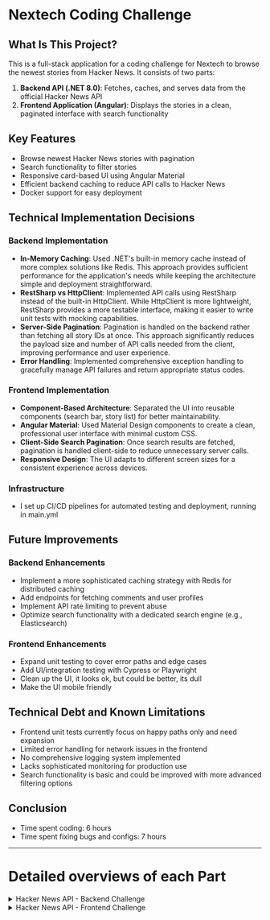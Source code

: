 # Nextech Coding Challenge
 What Is This Project?
---------------------

This is a full-stack application for a coding challenge for Nextech to browse the newest stories from Hacker News. It consists of two parts:

1.  **Backend API (.NET 8.0)**: Fetches, caches, and serves data from the official Hacker News API
2.  **Frontend Application (Angular)**: Displays the stories in a clean, paginated interface with search functionality

Key Features
------------

-   Browse newest Hacker News stories with pagination
-   Search functionality to filter stories
-   Responsive card-based UI using Angular Material
-   Efficient backend caching to reduce API calls to Hacker News
-   Docker support for easy deployment

Technical Implementation Decisions
----------------------------------

### Backend Implementation

-   **In-Memory Caching**: Used .NET's built-in memory cache instead of more complex solutions like Redis. This approach provides sufficient performance for the application's needs while keeping the architecture simple and deployment straightforward.
-   **RestSharp vs HttpClient**: Implemented API calls using RestSharp instead of the built-in HttpClient. While HttpClient is more lightweight, RestSharp provides a more testable interface, making it easier to write unit tests with mocking capabilities.
-   **Server-Side Pagination**: Pagination is handled on the backend rather than fetching all story IDs at once. This approach significantly reduces the payload size and number of API calls needed from the client, improving performance and user experience.
-   **Error Handling**: Implemented comprehensive exception handling to gracefully manage API failures and return appropriate status codes.

### Frontend Implementation

-   **Component-Based Architecture**: Separated the UI into reusable components (search bar, story list) for better maintainability.
-   **Angular Material**: Used Material Design components to create a clean, professional user interface with minimal custom CSS.
-   **Client-Side Search Pagination**: Once search results are fetched, pagination is handled client-side to reduce unnecessary server calls.
-   **Responsive Design**: The UI adapts to different screen sizes for a consistent experience across devices.

### Infrastructure

-   I set up CI/CD pipelines for automated testing and deployment, running in main.yml

Future Improvements
-------------------

### Backend Enhancements

-   Implement a more sophisticated caching strategy with Redis for distributed caching
-   Add endpoints for fetching comments and user profiles
-   Implement API rate limiting to prevent abuse
-   Optimize search functionality with a dedicated search engine (e.g., Elasticsearch)

### Frontend Enhancements

-   Expand unit testing to cover error paths and edge cases
-   Add UI/integration testing with Cypress or Playwright
-   Clean up the UI, it looks ok, but could be better, its dull
- Make the UI mobile friendly




Technical Debt and Known Limitations
------------------------------------

-   Frontend unit tests currently focus on happy paths only and need expansion
-   Limited error handling for network issues in the frontend
-   No comprehensive logging system implemented
-   Lacks sophisticated monitoring for production use
-   Search functionality is basic and could be improved with more advanced filtering options

Conclusion
----------

- Time spent coding: 6 hours
- Time spent fixing bugs and configs: 7 hours

---
# Detailed overviews of each Part
<details>
<summary>Hacker News API - Backend Challenge</summary>
===================================

Overview
--------

This project is a .NET 8.0 web API that provides an interface to fetch the newest stories from Hacker News. It acts as a wrapper around the official Hacker News API, providing pagination capabilities and caching to improve performance.

Features
--------

-   Fetch the newest stories from Hacker News with pagination support
-   Memory caching of story IDs to reduce API calls
-   Docker support for containerized deployment
-   Swagger UI for API documentation and testing
-   Comprehensive unit tests

Prerequisites
-------------

-   [.NET 8.0 SDK](https://dotnet.microsoft.com/download/dotnet/8.0)
-   [Docker](https://www.docker.com/products/docker-desktop/) (optional, for containerized deployment)
-   Visual Studio 2022 or Visual Studio Code (optional, for development)

Getting Started
---------------

### Clone the Repository

```
git clone https://your-repository-url/Backend-Challenge.git
cd Backend-Challenge

```

### Build and Run Locally

#### Using .NET CLI

```
# Navigate to the project directory
cd "Backend Challenge"

# Restore dependencies
dotnet restore

# Build the project
dotnet build

# Run the application
dotnet run

```

The API will be available at `http://localhost:5037` by default.

#### Using Visual Studio

1.  Open the solution file `Backend Challenge.sln` in Visual Studio
2.  Press F5 or click the "Start" button to build and run the project


API Documentation
-----------------

Once the application is running, you can access the Swagger UI at:

-   Local Development: `http://localhost:5037/swagger`

### Available Endpoints

#### GET /api/Stories

Fetches a paginated list of newest stories from Hacker News.

**Parameters:**

-   `amount` (int): Number of stories per page
-   `page` (int): Page number (starting from 1)

**Example:**

```
GET /api/Stories?amount=10&page=1

```

Testing
-------

### Running Unit Tests

```
# Navigate to the project directory
cd "Backend Challenge"

# Run the tests
dotnet test

```

### Manual Testing

You can manually test the API using:

1.  **Swagger UI**: Navigate to the Swagger UI endpoint after starting the application
2.  **Curl**:

    ```
    curl -X GET "http://localhost:5037/api/Stories?amount=10&page=1" -H "accept: application/json"

    ```

3.  **Postman or similar API testing tool**

Implementation Details
----------------------

-   The application uses RestSharp to communicate with the Hacker News API
-   Stories are cached for 5 minutes to reduce the load on the Hacker News API
-   Error handling is implemented at multiple levels to ensure a robust application

Troubleshooting
---------------

If you encounter any issues:

1.  Ensure the Hacker News API is accessible (https://hacker-news.firebaseio.com/)
2.  Check application logs for detailed error information
3.  Verify your network connection if running in Docker


</details>
<details>
<summary>Hacker News API - Frontend Challenge</summary>
================================

Overview
--------

This is an Angular-based frontend application that displays the newest stories from Hacker News. The application connects to a backend API to fetch stories, provides pagination functionality, and includes search capabilities.

Features
--------

-   Browse newest Hacker News stories with a clean, card-based UI
-   Paginate through stories with a configurable page size
-   Search functionality to filter stories by keyword
-   Responsive design using Angular Material components
-   Comprehensive unit tests

Prerequisites
-------------

-   [Node.js](https://nodejs.org/) (v16 or later)
-   [Angular CLI](https://angular.io/cli) (`npm install -g @angular/cli`)
-   Backend API running on `http://localhost:5037` (or configured URL)

Project Structure
-----------------

```
frontend-app/
??? src/
?   ??? app/
?   ?   ??? components/
?   ?   ?   ??? search-bar/     # Search input component
?   ?   ?   ??? story-list/     # Story display component
?   ?   ??? models/             # TypeScript interfaces
?   ?   ??? pages/
?   ?   ?   ??? home/           # Main page component
?   ?   ??? services/
?   ?       ??? story-api/      # API service for backend communication
?   ??? assets/                 # Static resources
?   ??? environments/           # Environment configuration
??? package.json                # Dependencies and scripts

```

Getting Started
---------------

### Installation

```
# Clone the repository (if you haven't already)
git clone <repository-url>
cd <repository-name>/frontend-app

# Install dependencies
npm install

```

### Running the Application

```
# Start the development server
ng serve

# Alternatively, to specify a port
ng serve --port 4200

```

The application will be available at `http://localhost:4200` by default.

### Configuration

The application is configured to connect to a backend API at `http://localhost:5037`. If your backend is running at a different URL, you'll need to update the `baseUrl` in `src/app/services/story-api.service.ts`:

```
private baseUrl = 'http://your-backend-url/api';

```

Usage
-----

-   **Browse Stories**: The main page displays the newest stories from Hacker News
-   **Pagination**: Use the paginator at the bottom to navigate between pages
-   **Change Page Size**: Select different page sizes (5, 10, 25, 100) from the paginator
-   **Search**: Enter keywords in the search bar and press Enter or click the search icon
-   **Clear Search**: After searching, a "Clear Search" button appears to return to all stories

Components
----------

### App Component

The root component that serves as the entry point for the application.

### Home Component

The main page component that orchestrates:

-   Story fetching
-   Pagination
-   Search functionality
-   Displaying results

### Search Bar Component

A reusable component that:

-   Provides a Material Design search input
-   Emits search events to the parent component

### Story List Component

Displays the stories as cards with:

-   Title and author information
-   Link to the original story
-   Loading spinner when fetching data

Services
--------

### Story API Service

Handles communication with the backend API:

-   `getNewStories(amount, page)`: Fetches paginated stories
-   `searchStories(query)`: Searches for stories matching the query

Testing
-------

The application includes comprehensive unit tests for all components and services.

```
# Run unit tests
ng test

# Run tests with code coverage report
ng test --code-coverage

```

### Key Test Cases

-   Component creation and initialization
-   API service calls and responses
-   Pagination functionality
-   Search behavior
-   UI state management

Building for Production
-----------------------

```
# Build the application for production
ng build --configuration production

```

The build artifacts will be stored in the `dist/` directory.

Troubleshooting
---------------

### Common Issues

1.  **API Connection Errors**: Ensure the backend API is running and accessible at the configured URL.

2.  **CORS Issues**: If you see CORS errors in the console, ensure the backend API has CORS configured to allow requests from your frontend origin.

3.  **Material Component Errors**: Make sure all Angular Material dependencies are correctly installed and imported.

</details>